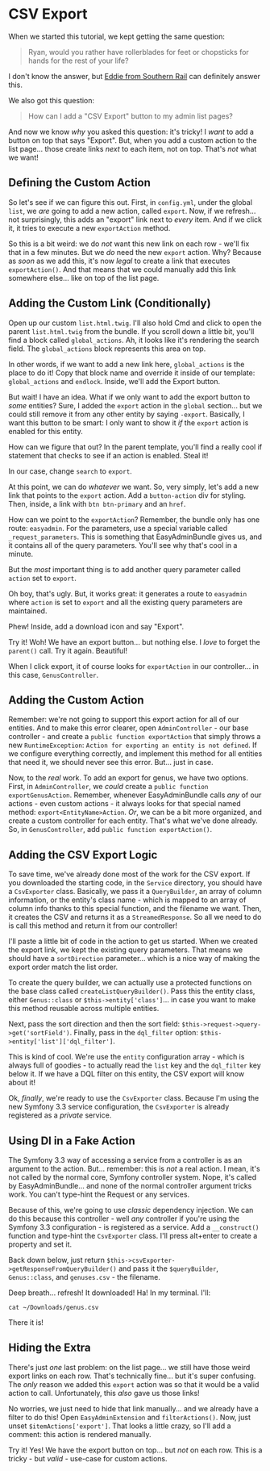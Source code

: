 # CSV Export

When we started this tutorial, we kept getting the same question:

> Ryan, would you rather have rollerblades for feet or chopsticks for hands
> for the rest of your life?

I don't know the answer, but [Eddie from Southern Rail](https://twitter.com/SouthernRailUK/status/884781072906690561?ref_src=twsrc%5Etfw&ref_url=http%3A%2F%2Fwww.getsurrey.co.uk%2Fnews%2Fsurrey-news%2Feddie-southern-rail-work-experience-13322307)
can definitely answer this.

We also got this question:

> How can I add a "CSV Export" button to my admin list pages?

And now we know *why* you asked this question: it's tricky! I *want* to add a button
on top that says "Export". But, when you add a custom action to the list page...
those create links *next* to each item, not on top. That's *not* what we want!

## Defining the Custom Action

So let's see if we can figure this out. First, in `config.yml`, under the global
`list`, we *are* going to add a new action, called `export`. Now, if we refresh...
not surprisingly, this adds an "export" link next to *every* item. And if we click
it, it tries to execute a new `exportAction` method.

So this is a bit weird: we do *not* want this new link on each row - we'll fix
that in a few minutes. But we *do* need the new `export` action. Why? Because as
*soon* as we add this, it's now *legal* to create a link that executes `exportAction()`.
And that means that we could manually add this link somewhere else... like on top
of the list page.

## Adding the Custom Link (Conditionally)

Open up our custom `list.html.twig`. I'll also hold Cmd and click to open the parent
`list.html.twig` from the bundle. If you scroll down a little bit, you'll find a
block called `global_actions`. Ah, it looks like it's rendering the search field.
The `global_actions` block represents this area on top.

In other words, if we want to add a new link here, `global_actions` is the place
to do it! Copy that block name and override it inside of our template: `global_actions`
and `endlock`. Inside, we'll add the Export button.

But wait! I have an idea. What if we only want to add the export button to *some*
entities? Sure, I added the `export` action in the `global` section... but we could
still remove it from any other entity by saying `-export`. Basically, I want this
button to be smart: I only want to show it *if* the `export` action is enabled for
this entity.

How can we figure that out? In the parent template, you'll find a really cool if statement
that checks to see if an action is enabled. Steal it!

In our case, change `search` to `export`.

At this point, we can do *whatever* we want. So, very simply, let's add a new link
that points to the `export` action. Add a `button-action` div for styling. Then,
inside, a link with `btn btn-primary` and an `href`.

How can we point to the `exportAction`? Remember, the bundle only has one route:
`easyadmin`. For the parameters, use a special variable called `_request_parameters`.
This is something that EasyAdminBundle gives us, and it contains all of the query parameters.
You'll see why that's cool in a minute.

But the *most* important thing is to add another query parameter called `action`
set to `export`. 

Oh boy, that's ugly. But, it works great: it generates a route to `easyadmin` where
`action` is set to `export` and all the existing query parameters are maintained.

Phew! Inside, add a download icon and say "Export".

Try it! Woh! We have an export button... but nothing else. I *love* to forget the
`parent()` call. Try it again. Beautiful!

When I click export, it of course looks for `exportAction` in our controller...
in this case, `GenusController`. 

## Adding the Custom Action

Remember: we're not going to support this export action for all of our entities.
And to make this error clearer, open `AdminController` - our base controller - and
create a `public function exportAction` that simply throws a new `RuntimeException`:
`Action for exporting an entity is not defined`. If we configure everything correctly,
and implement this method for all entities that need it, we should never see this
error. But... just in case.

Now, to the *real* work. To add an export for genus, we have two options. First,
in `AdminController`, we *could* create a `public function exportGenusAction`. Remember,
whenever EasyAdminBundle calls *any* of our actions - even custom actions - it
always looks for that special named method: `export<EntityName>Action`. *Or*, we
can be a bit more organized, and create a custom controller for each entity. That's
what we've done already. So, in `GenusController`, add `public function exportAction()`.

## Adding the CSV Export Logic

To save time, we've already done most of the work for the CSV export. If you downloaded
the starting code, in the `Service` directory, you should have a `CsvExporter` class.
Basically, we pass it a `QueryBuilder`, an array of column information, or the
entity's class name - which is mapped to an array of column info thanks to this
special function, and the filename we want. Then, it creates the CSV and returns
it as a `StreamedResponse`. So all we need to do is call this method and return it
from our controller!

I'll paste a little bit of code in the action to get us started. When we created
the export link, we kept the existing query parameters. That means we should have
a `sortDirection` parameter... which is a nice way of making the export order match
the list order.

To create the query builder, we can actually use a protected functions on the
base class called `createListQueryBuilder()`. Pass this the entity class, either
`Genus::class` or `$this->entity['class']`... in case you want to make this method
reusable across multiple entities.

Next, pass the sort direction and then the sort field: `$this->request->query->get('sortField')`.
Finally, pass in the `dql_filter` option: `$this->entity['list']['dql_filter']`.

This is kind of cool. We're use the `entity` configuration array - which is always
full of goodies - to actually read the `list` key and the `dql_filter` key below
it. If we have a DQL filter on this entity, the CSV export will know about it!

Ok, *finally*, we're ready to use the `CsvExporter` class. Because I'm using the
new Symfony 3.3 service configuration, the `CsvExporter` is already registered as
a *private* service.

## Using DI in a Fake Action

The Symfony 3.3 way of accessing a service from a controller is as an argument to
the action. But... remember: this is *not* a real action. I mean, it's not called
by the normal core, Symfony controller system. Nope, it's called by EasyAdminBundle...
and none of the normal controller argument tricks work. You can't type-hint the Request
or any services.

Because of this, we're going to use *classic* dependency injection. We can do this
because this controller - well *any* controller if you're using the Symfony 3.3
configuration - is registered as a service. Add a `__construct()` function and
type-hint the `CsvExporter` class. I'll press alt+enter to create a property and
set it.

Back down below, just return `$this->csvExporter->getResponseFromQueryBuilder()`
and pass it the `$queryBuilder`, `Genus::class`, and `genuses.csv` - the filename.

Deep breath... refresh! It downloaded! Ha! In my terminal. I'll:

```terminal-
cat ~/Downloads/genus.csv
```

There it is!

## Hiding the Extra 

There's just *one* last problem: on the list page... we still have those weird
export links on each row. That's technically fine... but it's super confusing. The
*only* reason we added this `export` action was so that it would be a valid action
to call. Unfortunately, this *also* gave us those links!

No worries, we just need to hide that link manually... and we already have a filter
to do this! Open `EasyAdminExtension` and `filterActions()`. Now, just unset
`$itemActions['export']`. That looks a little crazy, so I'll add a comment: this
action is rendered manually.

Try it! Yes! We have the export button on top... but *not* on each row. This is a
tricky - but *valid* - use-case for custom actions.

